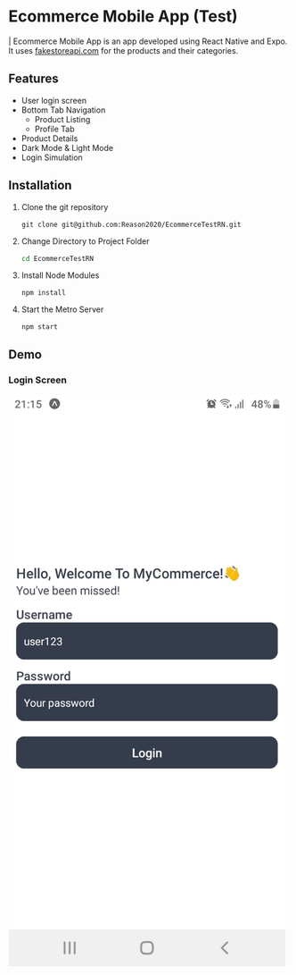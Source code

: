 # Ecommerce Mobile App (Test)

| Ecommerce Mobile App is an app developed using React Native and Expo. It uses [fakestoreapi.com]('https://fakestoreapi.com') for the products and their categories.

## Features

- User login screen
- Bottom Tab Navigation
    - Product Listing
    - Profile Tab
- Product Details
- Dark Mode & Light Mode
- Login Simulation

## Installation

1. Clone the git repository
    ```git
    git clone git@github.com:Reason2020/EcommerceTestRN.git
    ```

2. Change Directory to Project Folder
    ```bash
    cd EcommerceTestRN
    ```

3. Install Node Modules
    ```npm
    npm install
    ```

4. Start the Metro Server
    ```npm
    npm start
    ```

## Demo

### Login Screen

![Login Screen](https://github.com/Reason2020/EcommerceTestRN/blob/main/screenshots/pic7.jpg?raw=true)
